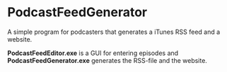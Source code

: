# PodcastFeedGenerator
A simple program for podcasters that generates a iTunes RSS feed and a website.

**PodcastFeedEditor.exe** is a GUI for entering episodes and **PodcastFeedGenerator.exe** generates the RSS-file and the website.

